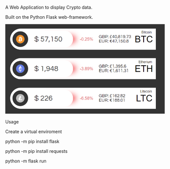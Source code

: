 A Web Application to display Crypto data.

Built on the Python Flask web-framework. 

![Screenshot](CryptoApp_screenshot.png)

Usage

Create a virtual enviroment

python -m pip install flask

python -m pip install requests

python -m flask run

